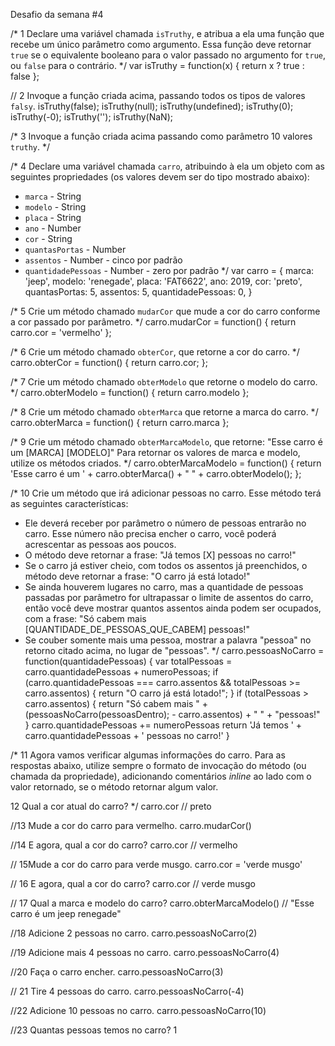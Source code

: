 Desafio da semana #4

/*
1 Declare uma variável chamada `isTruthy`, e atribua a ela uma função que recebe
um único parâmetro como argumento. Essa função deve retornar `true` se o
equivalente booleano para o valor passado no argumento for `true`, ou `false`
para o contrário.
*/
var isTruthy = function(x) {
    return x ? true : false
};

//  2 Invoque a função criada acima, passando todos os tipos de valores `falsy`.
isTruthy(false);
isTruthy(null);
isTruthy(undefined);
isTruthy(0);
isTruthy(-0);
isTruthy('');
isTruthy(NaN);

/*
 3 Invoque a função criada acima passando como parâmetro 10 valores `truthy`.
*/


/*
 4 Declare uma variável chamada `carro`, atribuindo à ela um objeto com as
seguintes propriedades (os valores devem ser do tipo mostrado abaixo):
- `marca` - String
- `modelo` - String
- `placa` - String
- `ano` - Number
- `cor` - String
- `quantasPortas` - Number
- `assentos` - Number - cinco por padrão
- `quantidadePessoas` - Number - zero por padrão
*/
var carro = {
            marca: 'jeep',
            modelo: 'renegade',
            placa: 'FAT6622',
            ano: 2019,
            cor: 'preto',
            quantasPortas: 5,
            assentos: 5,
            quantidadePessoas: 0,
}

/*
5 Crie um método chamado `mudarCor` que mude a cor do carro conforme a cor
passado por parâmetro.
*/
carro.mudarCor = function() {
    return carro.cor = 'vermelho'
};

/*
6 Crie um método chamado `obterCor`, que retorne a cor do carro.
*/
carro.obterCor = function() {
    return carro.cor;
};

/*
7 Crie um método chamado `obterModelo` que retorne o modelo do carro.
*/
carro.obterModelo = function() {
    return carro.modelo
};

/*
8 Crie um método chamado `obterMarca` que retorne a marca do carro.
*/
carro.obterMarca = function() {
    return carro.marca
};

/*
9 Crie um método chamado `obterMarcaModelo`, que retorne:
"Esse carro é um [MARCA] [MODELO]"
Para retornar os valores de marca e modelo, utilize os métodos criados.
*/
carro.obterMarcaModelo = function() {
    return 'Esse carro é um ' + carro.obterMarca() + " " + carro.obterModelo();
};

/*
10 Crie um método que irá adicionar pessoas no carro. Esse método terá as
seguintes características:
- Ele deverá receber por parâmetro o número de pessoas entrarão no carro. Esse
número não precisa encher o carro, você poderá acrescentar as pessoas aos
poucos.
- O método deve retornar a frase: "Já temos [X] pessoas no carro!"
- Se o carro já estiver cheio, com todos os assentos já preenchidos, o método
deve retornar a frase: "O carro já está lotado!"
- Se ainda houverem lugares no carro, mas a quantidade de pessoas passadas por
parâmetro for ultrapassar o limite de assentos do carro, então você deve
mostrar quantos assentos ainda podem ser ocupados, com a frase:
"Só cabem mais [QUANTIDADE_DE_PESSOAS_QUE_CABEM] pessoas!"
- Se couber somente mais uma pessoa, mostrar a palavra "pessoa" no retorno
citado acima, no lugar de "pessoas".
*/
carro.pessoasNoCarro = function(quantidadePessoas) {
    var totalPessoas = carro.quantidadePessoas + numeroPessoas;
    if (carro.quantidadePessoas === carro.assentos && totalPessoas >= carro.assentos) {
        return "O carro já está lotado!";
    } 
    if (totalPessoas > carro.assentos) {
        return "Só cabem mais " + (pessoasNoCarro(pessoasDentro); - carro.assentos) + " " + "pessoas!"
    }
    carro.quantidadePessoas += numeroPessoas
    return 'Já temos ' + carro.quantidadePessoas + ' pessoas no carro!'
}

/*
11 Agora vamos verificar algumas informações do carro. Para as respostas abaixo,
utilize sempre o formato de invocação do método (ou chamada da propriedade),
adicionando comentários _inline_ ao lado com o valor retornado, se o método
retornar algum valor.

12 Qual a cor atual do carro?
*/
carro.cor  // preto

//13  Mude a cor do carro para vermelho.
carro.mudarCor()

//14 E agora, qual a cor do carro?
carro.cor // vermelho

// 15Mude a cor do carro para verde musgo.
carro.cor = 'verde musgo'

// 16 E agora, qual a cor do carro?
carro.cor // verde musgo

// 17 Qual a marca e modelo do carro?
carro.obterMarcaModelo() // "Esse carro é um jeep renegade"

//18  Adicione 2 pessoas no carro.
carro.pessoasNoCarro(2)

//19  Adicione mais 4 pessoas no carro.
carro.pessoasNoCarro(4)

//20 Faça o carro encher.
carro.pessoasNoCarro(3)

// 21 Tire 4 pessoas do carro.
carro.pessoasNoCarro(-4)

//22  Adicione 10 pessoas no carro.
carro.pessoasNoCarro(10)

//23 Quantas pessoas temos no carro?
1
